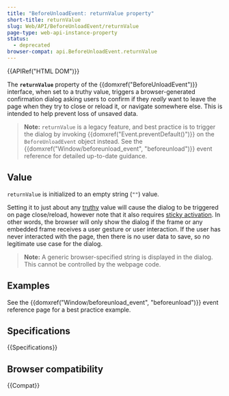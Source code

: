 ```yaml
---
title: "BeforeUnloadEvent: returnValue property"
short-title: returnValue
slug: Web/API/BeforeUnloadEvent/returnValue
page-type: web-api-instance-property
status:
  - deprecated
browser-compat: api.BeforeUnloadEvent.returnValue
---
```


{{APIRef("HTML DOM")}}

The **`returnValue`** property of the
{{domxref("BeforeUnloadEvent")}} interface, when set to a truthy value, triggers a browser-generated confirmation dialog asking users to confirm if they _really_ want to leave the page when they try to close or reload it, or navigate somewhere else. This is intended to help prevent loss of unsaved data.

> **Note:** `returnValue` is a legacy feature, and best practice is to trigger the dialog by invoking {{domxref("Event.preventDefault()")}} on the `BeforeUnloadEvent` object instead. See the {{domxref("Window/beforeunload_event", "beforeunload")}} event reference for detailed up-to-date guidance.

## Value

`returnValue` is initialized to an empty string (`""`) value.

Setting it to just about any [truthy](/en-US/docs/Glossary/Truthy) value will cause the dialog to be triggered on page close/reload, however note that it also requires [sticky activation](/en-US/docs/Glossary/Sticky_activation). In other words, the browser will only show the dialog if the frame or any embedded frame receives a user gesture or user interaction. If the user has never interacted with the page, then there is no user data to save, so no legitimate use case for the dialog.

> **Note:** A generic browser-specified string is displayed in the dialog. This cannot be controlled by the webpage code.

## Examples

See the {{domxref("Window/beforeunload_event", "beforeunload")}} event reference page for a best practice example.

## Specifications

{{Specifications}}

## Browser compatibility

{{Compat}}
